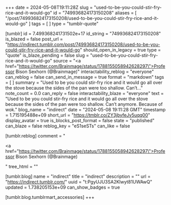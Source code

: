 +++
date = 2024-05-08T19:11:28Z
slug = "used-to-be-you-could-stir-fry-rice-and-it-would-go"
id = "749936824173150208"
aliases = [ "/post/749936824173150208/used-to-be-you-could-stir-fry-rice-and-it-would-go" ]
tags = [ ]
type = "tumblr-quote"

[tumblr]
id = 7.499368241731502e+17
id_string = "749936824173150208"
is_blazed = false
post_url = "https://indirect.tumblr.com/post/749936824173150208/used-to-be-you-could-stir-fry-rice-and-it-would-go"
should_open_in_legacy = true
type = "quote"
is_blaze_pending = false
slug = "used-to-be-you-could-stir-fry-rice-and-it-would-go"
source = "<a href=\"https://twitter.com/Brainmage/status/1788155058942628297\">Professor Bison Sexhorn (@Brainmage)</a>"
interactability_reblog = "everyone"
can_reblog = false
can_send_in_message = true
format = "markdown"
tags = [ ]
summary = "Used to be you could stir-fry rice and it would go all over the stove because the sides of the pan were too shallow. Can’t..."
note_count = 0.0
can_reply = false
interactability_blaze = "everyone"
text = "Used to be you could stir-fry rice and it would go all over the stove because the sides of the pan were too shallow. Can&rsquo;t anymore. Because of wok."
blog_name = "indirect"
date = "2024-05-08 19:11:28 GMT"
timestamp = 1.715195488e+09
short_url = "https://tmblr.co/ZY3jbyfeJv5uqq00"
display_avatar = true
is_blocks_post_format = false
state = "published"
can_blaze = false
reblog_key = "eS1seSTs"
can_like = false

[tumblr.reblog]
comment = "<p><a href=\"https://twitter.com/Brainmage/status/1788155058942628297\">Professor Bison Sexhorn (@Brainmage)</a></p>"
tree_html = ""

[tumblr.blog]
name = "indirect"
title = "indirect"
description = ""
url = "https://indirect.tumblr.com/"
uuid = "t:PgyUJU3SA2Klwyt81UWAwQ"
updated = 1.738205153e+09
can_show_badges = true

[tumblr.blog.tumblrmart_accessories]
+++
